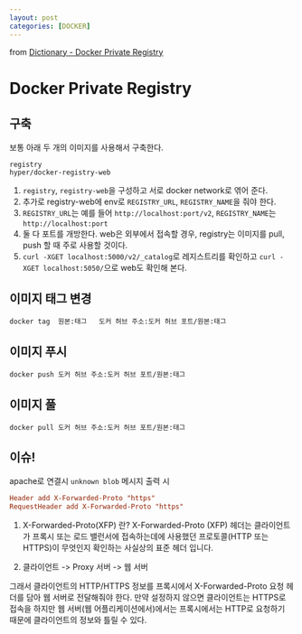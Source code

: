 ```yaml
---
layout: post
categories: [DOCKER]
---
```


from [Dictionary - Docker Private Registry](https://github.com/newkayak12/Dictionary/blob/master/docker/05.dockerPrivateRegistry.md)


# Docker Private Registry

## 구축
보통 아래 두 개의 이미지를 사용해서 구축한다.
```docker
registry
hyper/docker-registry-web
```

1. `registry`, `registry-web`을 구성하고 서로 docker network로 엮어 준다.
2. 추가로 registry-web에 env로 `REGISTRY_URL`, `REGISTRY_NAME`을 줘야 한다. 
3. `REGISTRY_URL`는 예를 들어 `http://localhost:port/v2`, `REGISTRY_NAME`는 `http://localhost:port`
4. 둘 다 포트를 개방한다. web은 외부에서 접속할 경우, registry는 이미지를 pull, push 할 때 주로 사용할 것이다.
5. `curl -XGET localhost:5000/v2/_catalog`로 레지스트리를 확인하고 `curl -XGET localhost:5050/`으로 web도 확인해 본다. 


## 이미지 태그 변경
`docker tag  원본:태그   도커 허브 주소:도커 허브 포트/원본:태그`

## 이미지 푸시
`docker push 도커 허브 주소:도커 허브 포트/원본:태그`

## 이미지 풀
`docker pull 도커 허브 주소:도커 허브 포트/원본:태그`

## 이슈!
apache로 연결시 `unknown blob` 메시지 출력 시
```conf 
Header add X-Forwarded-Proto "https"
RequestHeader add X-Forwarded-Proto "https"
```

1. X-Forwarded-Proto(XFP) 란?
X-Forwarded-Proto (XFP) 헤더는 클라이언트가 프록시 또는 로드 밸런서에 접속하는데에 사용했던 
프로토콜(HTTP 또는 HTTPS)이 무엇인지 확인하는 사실상의 표준 헤더 입니다.

2. 클라이언트 -> Proxy 서버 -> 웹 서버

그래서 클라이언트의 HTTP/HTTPS 정보를 프록시에서 X-Forwarded-Proto 요청 헤더를 담아 웹 서버로 전달해줘야 한다. 
만약 설정하지 않으면 클라이언트는 HTTPS로 접속을 하지만 웹 서버(웹 어플리케이션에서)에서는 프록시에서는 HTTP로 요청하기 때문에 클라이언트의 정보와 틀릴 수 있다.


